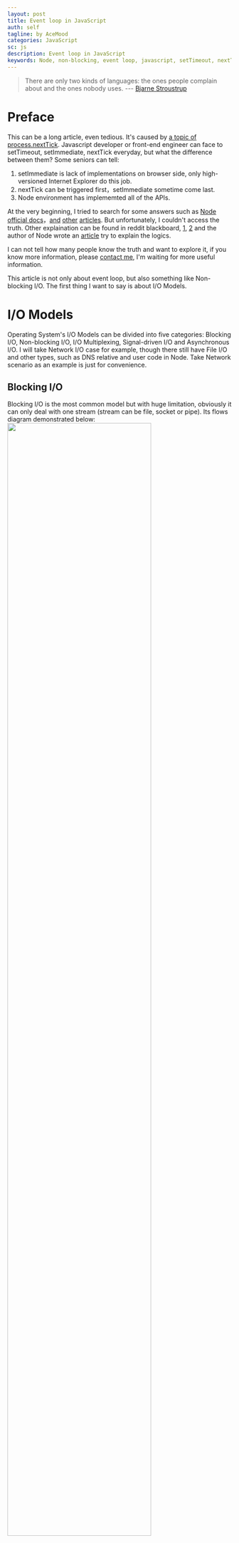 ```yaml
---
layout: post
title: Event loop in JavaScript
auth: self
tagline: by AceMood
categories: JavaScript
sc: js
description: Event loop in JavaScript
keywords: Node, non-blocking, event loop, javascript, setTimeout, nextTick, setImmediate
---
```


> There are only two kinds of languages: the ones people complain about and the ones nobody uses.     --- <a class="authorOrTitle" href="https://www.goodreads.com/author/show/64947.Bjarne_Stroustrup">Bjarne Stroustrup</a>

# Preface

This can be a long article, even tedious. It's caused by <a title="problem" href="https://gist.github.com/mmalecki/1257394" target="_blank">a topic of process.nextTick</a>. Javascript developer or front-end engineer can face to setTimeout, setImmediate, nextTick everyday, but what the difference between them? Some seniors can tell:

1. setImmediate is lack of implementations on browser side, only high-versioned Internet Explorer do this job.
2. nextTick can be triggered first，setImmediate sometime come last.
3. Node environment has implememted all of the APIs.

At the very beginning, I tried to search for some answers such as <a href="https://nodejs.org/dist/latest-v4.x/docs/api/process.html#process_process_nexttick_callback_arg" target="_blank">Node official docs</a>，<a href="http://howtonode.org/understanding-process-next-tick" target="_blank">and</a> <a href="http://prkr.me/words/2014/understanding-the-javascript-event-loop/" target="_blank">other</a> <a href="https://www.nczonline.net/blog/2013/07/09/the-case-for-setimmediate/" target="_blank">articles</a>. But unfortunately, I couldn't access the truth. Other explaination can be found in reddit blackboard, <a href="https://www.reddit.com/r/node/comments/2la8zb/setimmediate_vs_processnexttick_vs_settimeout/" target="_blank">1</a>, <a href="https://www.reddit.com/r/node/comments/323ojd/what_is_the_difference_between/" target="_blank">2</a> and the author of Node wrote an <a href="https://nodesource.com/blog/understanding-the-nodejs-event-loop/" target="_blank">article</a> try to explain the logics. 

I can not tell how many people know the truth and want to explore it, if you know more information, please <a href="mailto:zmike86@gmail.com">contact me</a>, I'm waiting for more useful information.

This article is not only about event loop, but also something like Non-blocking I/O. The first thing I want to say is about I/O Models.

# I/O Models

Operating System's I/O Models can be divided into five categories: Blocking I/O, Non-blocking I/O, I/O Multiplexing, Signal-driven I/O and Asynchronous I/O. I will take Network I/O case for example, though there still have File I/O and other types, such as DNS relative and user code in Node. Take Network scenario as an example is just for convenience.

## Blocking I/O
Blocking I/O is the most common model but with huge limitation, obviously it can only deal with one stream (stream can be file, socket or pipe). Its flows diagram demonstrated below:
<img src="/assets/images/20160201/git.001.jpg" alt="" style="width: 80%; height: auto;" />

## Non-Blocking I/O
Non-Blocking I/O, AKA busy looping, it can deal with multiple streams. The application process repeatedly call system to get the status of data, once any stream's data becomes ready, the application process block for data copy and then deal with the data available. But it has a big disadvantage for wasting CPU time. Its flows diagram sdemonstrated below:

<img src="/assets/images/20160201/git.002.jpg" alt="" style="width: 80%; height: auto;" />

## I/O Multiplexing
Select and poll are based on this type, see more about <a href="http://man7.org/linux/man-pages/man2/select.2.html" target="_blank">select</a> and <a href="http://man7.org/linux/man-pages/man2/poll.2.html" target="_blank">poll</a>. I/O Multiplexing retains the advantage of Non-Blocking I/O, it can also deal with multiple streams, but it's also one of the blocking types. Call select (or poll) will block application process until any stream becomes ready. And even worse, it introduce another system call (recvfrom). 

Notes: Another closely related I/O model is to use multi-threading with blocking I/O. That model very closely resembles the model described above, except that instead of using select to block on multiple file descriptors, the program uses multiple threads (one per file descriptor), and each thread is then free to call blocking system calls like recvfrom. 

Its flows diagram demonstrated below:
<img src="/assets/images/20160201/git.003.jpg" alt="" style="width: 80%; height: auto;" />

## Signal-driven I/O
In this model, application process system call sigaction and install a signal handler, the kernel will return immediately and the application process can do other works without being blocked. When the data is ready to be read, the SIGIO signal is generated for our process. We can either read the data from the signal handler by calling recvfrom and then notify the main loop that the data is ready to be processed, or we can notify the main loop and let it read the data. Its flows diagram demonstrated below:
<img src="/assets/images/20160201/git.004.jpg" alt="" style="width: 80%; height: auto;" />

## Asynchronous I/O
Asynchronous I/O is defined by the POSIX specification, it's an ideal model. In general, system call like aio_*  functions work by telling the kernel to start the operation and to notify us when the entire operation (including the copy of the data from the kernel to our buffer) is complete. The main difference between this model and the signal-driven I/O model in the previous section is that with signal-driven I/O, the kernel tells us when an I/O operation can be initiated, but with asynchronous I/O, the kernel tells us when an I/O operation is complete. Its flows demonstrated below:

<img src="/assets/images/20160201/git.005.jpg" alt="" style="width: 80%; height: auto;" />

After introduced those type of I/O models, we can identify them with the current hot-spots technologies such as epoll in linux and <a title="kqueue" href="https://developer.apple.com/library/mac/documentation/Darwin/Reference/ManPages/man2/kqueue.2.html" target="_blank">kqueue</a> in OSX. They're more like the I/O multiplexing model, only the <a title="IOCP" href="https://msdn.microsoft.com/en-us/library/windows/desktop/aa365198(v=vs.85).aspx" target="_blank">IOCP on windows</a> implement the fifth model. See more: <a title="epoll和kqueue的实现原理" href="https://www.zhihu.com/question/20122137http://" target="_blank">from zhihu</a>.

Then have a look at libuv, an I/O library written in C++.

# libuv

<a title="libuv" href="http://docs.libuv.org/en/v1.x/design.html" target="_blank">libuv</a> is one of the dependencies of Node, another is <a title="v8 reference" href="https://developers.google.com/v8/" target="_blank">well-known v8</a>. libuv take care of different I/O model implementations on different Operating System and abstract them into one API for third-party application. libuv has a brother called libev, which appears earlier than libuv, but libev didn't support windows platform. This becomes more and more important while Node becomes more and more popular so that they must consider of windows compatibility. At last Node development team give up libev and pick up libuv instead.

Before we read more about libuv, I should make a tip, I have read many articles and guides who introduce the event loop in JavaScript, and they seem no much more difference. I think those authors mean to explain the conception as easy as possible and most of them do not show the source code of <a target="_blank" title="webkit" href="https://webkit.org/">Webkit</a> or Node. Many readers forget how the event loop schedule asynchronous tasks and face to the same problem when they encounter it again.

First I want to differ the conceptions of `event loop` and `event loop iteration`. Event loop is a task queue which bind with a single thread, they are one-to-one relation. Event loop iteration is the procedure when the runtime check for task (piece of code) queued in event loop and execute it. The two conceptions map tp two important function / object in libuv. One is <a href="http://docs.libuv.org/en/v1.x/loop.html#uv-loop-t-event-loop" target="_blank">uv_loop_t</a>, which represent for one event loop object and <a href="http://docs.libuv.org/en/v1.x/loop.html#c.uv_run" target="_blank">API: uv_run </a>, which can be treated as the entry point of event loop iteration. All functions in libuv named starts with `uv_`, which really make reading the source code easy. 

## uv_run

The most important API in libuv is `uv_run`, every time call this function can do an event loop iteration. uv_run code shows below (based on implementation of v1.8.0):

{% highlight cpp %}
int uv_run(uv_loop_t* loop, uv_run_mode mode) {
  int timeout;
  int r;
  int ran_pending;

  r = uv__loop_alive(loop);
  if (!r)
    uv__update_time(loop);

  while (r != 0 && loop->stop_flag == 0) {
    uv__update_time(loop);
    uv__run_timers(loop);
    ran_pending = uv__run_pending(loop);
    uv__run_idle(loop);
    uv__run_prepare(loop);
    
    timeout = 0;
    if ((mode == UV_RUN_ONCE && !ran_pending) || mode == UV_RUN_DEFAULT)
      timeout = uv_backend_timeout(loop);

    uv__io_poll(loop, timeout);
    uv__run_check(loop);
    uv__run_closing_handles(loop);

    if (mode == UV_RUN_ONCE) {
      /** 
       * UV_RUN_ONCE implies forward progress: at least one callback
       * must have been invoked when it returns. uv__io_poll() can return 
       * without doing I/O (meaning: no callbacks) when its timeout 
       * expires - which means we have pending timers that satisfy 
       * the forward progress constraint.
       *
       * UV_RUN_NOWAIT makes no guarantees about progress so it's 
       * omitted from the check.
       */
      uv__update_time(loop);
      uv__run_timers(loop);
    }

    r = uv__loop_alive(loop);
    if (mode == UV_RUN_ONCE || mode == UV_RUN_NOWAIT)
      break;
  }

  /** 
   * The if statement lets gcc compile it to a conditional store. Avoids
   * dirtying a cache line.
   */
  if (loop->stop_flag != 0)
    loop->stop_flag = 0;

  return r;
}
{% endhighlight %}

Every time runtime do an event loop iteration, it executes the ordered code as figure below, and we can know what kind of callbacks would be called during each event loop iteration. 
<img src="/assets/images/20160201/git.006.jpg" alt="event loop iteration" style="width: 80%; height: auto;" />

As libuv described the <a target="_blank" href="http://docs.libuv.org/en/v1.x/design.html">underline principle</a>, timer relative callbacks will be called in the `uv__run_timers(loop)` step, but it don't mention about `setImmediate` and `process.nextTick`. It's reasonable obviously, libuv is lower layer of Node, so logic in Node will be taken account in itself (more flexible). After diving into the source code of Node project, we can see what happened when setTimeout/setInterval, setImmediate and process.nextTick.

# Node

Node is a popular and famous platform for JavaScript, this article don't cover any primary technology about Node which you can find in any other technical books. If you want to, I'm willing to recommend you <a target="_blank" href="http://www.amazon.cn/Node-js%E5%AE%9E%E6%88%98-%E5%9D%8E%E7%89%B9%E4%BC%A6/dp/B00K4RUZHW/ref=sr_1_2?s=books&ie=UTF8&qid=1458129004&sr=1-2&keywords=nodejs">Node.js in Action</a> and <a target="_blank" href="http://www.amazon.cn/Mastering-Node-js-Pasquali-Sandro/dp/B00GX9HM8A/ref=sr_1_1?ie=UTF8&qid=1458129053&sr=8-1&keywords=mastering+node.js">Mastering Node.js</a>.

All Node source code shown in this article based on v4.4.0 (LTS). 

## Setup

When setup a Node process, it also setup an event loop. See the entry method `StartNodeInstance` in `src/node.cc`, if event loop is alive the do-while loop will continue.

{% highlight cpp %}
bool more;
do {
  v8::platform::PumpMessageLoop(default_platform, isolate);
  more = uv_run(env->event_loop(), UV_RUN_ONCE);

  if (more == false) {
    v8::platform::PumpMessageLoop(default_platform, isolate);
    EmitBeforeExit(env);

    // Emit `beforeExit` if the loop became alive either after emitting
    // event, or after running some callbacks.
    more = uv_loop_alive(env->event_loop());
    if (uv_run(env->event_loop(), UV_RUN_NOWAIT) != 0)
      more = true;
  }
} while (more == true);
{% endhighlight %}

## Async user code

### setTimeout
> Timers are crucial to Node.js. Internally, any TCP I/O connection creates a timer so that we can time out of connections. Additionally, many user user libraries and applications also use timers. As such there may be a significantly large amount of timeouts scheduled at any given time. Therefore, it is very important that the timers implementation is performant and efficient.
  
In Node, definition of setTimeout and setInterval locate at `lib/timer.js`. For performance, timeout objects with their timeout value are stored in a Key-Value structure (object in JavaScript), key is the timeout value in millisecond, value is a linked-list contains all the timeout objects share the same timeout value. It used a C++ handle defined in `src/timer_wrap.cc` as each item in the linked-list. When you write the code `setTimeout(callback, timeout)`, Node initialize a linked-list(if not exists) contains the timeout object. Timeout object has a _timer field point to an instance of TimerWrap (C++ object), then call the _timer.start method to delegate the timeout task to Node. The snippet from `lib/timer.js`, when called setTimeout in JavaScript it new a TimersList() object as a linked-list node and store it in the Key-Value structure.

{% highlight javascript %}
function TimersList(msecs, unrefed) {
  // Create the list with the linkedlist properties to
  this._idleNext = null; 
  // prevent any unnecessary hidden class changes.
  this._idlePrev = null; 
  this._timer = new TimerWrap();
  this._unrefed = unrefed;
  this.msecs = msecs;
} 

// code ignored

list = new TimersList(msecs, unrefed);

// code ignored

list._timer.start(msecs, 0);

lists[msecs] = list;
list._timer[kOnTimeout] = listOnTimeout;
{% endhighlight %}

Notice the constructor of TimersList, it initialize a TimerWrap object, which build its handle_ field, a `uv_timer_t` object. The snippet from `src/timer_wrap.cc` show that:

{% highlight cpp %}
static void Initialize(Local<Object> target,
                       Local<Value> unused,
                       Local<Context> context) {  
                       
  // code ignored

  env->SetProtoMethod(constructor, "start", Start);
  env->SetProtoMethod(constructor, "stop", Stop);
}

static void New(const FunctionCallbackInfo<Value>& args) {
  // code ignored
  
  new TimerWrap(env, args.This());
}

TimerWrap(Environment* env, Local<Object> object)
    : HandleWrap(env,
                 object,
                 reinterpret_cast<uv_handle_t*>(&handle_),
                 AsyncWrap::PROVIDER_TIMERWRAP) {
  int r = uv_timer_init(env->event_loop(), &handle_);
  CHECK_EQ(r, 0);
}
{% endhighlight %}

Then the TimerWrap designate the timeout task to its handle_. The workflow is simple enough that Node do not take care of what time exactly the timeout callback get called, it all depends on libuv's timetable. We can see it in the `Start` method of TimerWrap (called from client javascript code), it invoke uv_timer_start to schedule the timeout callback.

{% highlight cpp %}
static void Start(const FunctionCallbackInfo<Value>& args) {
  TimerWrap* wrap = Unwrap<TimerWrap>(args.Holder());

  CHECK(HandleWrap::IsAlive(wrap));

  int64_t timeout = args[0]->IntegerValue();
  int64_t repeat = args[1]->IntegerValue();
  int err = uv_timer_start(&wrap->handle_, OnTimeout, timeout, repeat);
  args.GetReturnValue().Set(err);
}
{% endhighlight %}

Back to the figure above in <a href="#uvrun">libuv section</a>, you can find in each event loop iteration, event_loop can schedule the timeout task itself, with update the time of event_loop, it can accurately know when to execute the OnTimeout callback of TimerWrap. Which can invoke the bound javascript functions.

{% highlight cpp %}
static void OnTimeout(uv_timer_t* handle) {
  TimerWrap* wrap = static_cast<TimerWrap*>(handle->data);
  Environment* env = wrap->env();
  HandleScope handle_scope(env->isolate());
  Context::Scope context_scope(env->context());
  wrap->MakeCallback(kOnTimeout, 0, nullptr);
}
{% endhighlight %}

Dive into libuv source code, every time `uv_run` invoke `uv__run_timers(loop)`, which defined in `deps/uv/src/unix/timer.c`, it compares the timeout of uv_timer_t and time of event_loop, if they hit each other then execute the callbacks.

{% highlight cpp %}
void uv__run_timers(uv_loop_t* loop) {
  struct heap_node* heap_node;
  uv_timer_t* handle;

  for (;;) {
    heap_node = heap_min((struct heap*) &loop->timer_heap);
    if (heap_node == NULL)
      break;

    handle = container_of(heap_node, uv_timer_t, heap_node);
    if (handle->timeout > loop->time)
      break;

    uv_timer_stop(handle);
    uv_timer_again(handle);
    handle->timer_cb(handle);
  }
}
{% endhighlight %} 
    
Notice about the `uv_timer_again(handle)` code above, it differs the setTimeout and setInterval, but the two APIs invoke the same functions underline.  

### setImmediate

Node did most of the same job with `setTimeout` when you write javascript code as `setImmediate(callback)`. Definition of setImmediate is also in `lib/timer.js`, when call this method it will add private property `_immediateCallback` to process object so that C++ bindings can identify the callbacks' proxy registered, and finally return an immediate object (you can think it as another timeout object but without timeout property). Internally, `timer.js` maintain an array named immediateQueue, which contains all callbacks installed in current event loop iteration.

{% highlight javascript %}
exports.setImmediate = function(callback, arg1, arg2, arg3) {
  // code ignored
  
  var immediate = new Immediate();

  L.init(immediate);

  // code ignored

  if (!process._needImmediateCallback) {
    process._needImmediateCallback = true;
    process._immediateCallback = processImmediate;
  }

  if (process.domain)
    immediate.domain = process.domain;

  L.append(immediateQueue, immediate);

  return immediate;
};
{% endhighlight %}

Before Node <a href="#setup">setup an event loop</a>, it build an Environment object (Environment class definition locates in `src/env.h`) which shared by all current process code. See the method `CreateEnvironment` in `src/node.cc`. CreateEnvironment setup an `uv_check_t` used by its event loop. Snippet showed that.

{% highlight cpp %}
Environment* CreateEnvironment(Isolate* isolate,
                               uv_loop_t* loop,
                               Local<Context> context,
                               int argc,
                               const char* const* argv,
                               int exec_argc,
                               const char* const* exec_argv) {
                               
  // code ignored
  
  uv_check_init(env->event_loop(), env->immediate_check_handle());
  uv_unref(
      reinterpret_cast<uv_handle_t*>(env->immediate_check_handle()));
      
  // code ignored
  
  SetupProcessObject(env, argc, argv, exec_argc, exec_argv);
  LoadAsyncWrapperInfo(env);
  
  return env;
}  
{% endhighlight %}
  
Method `SetupProcessObject` defined in `src/node.cc`, this can make global process object have necessary bindings. From code below we can find that it assign an set accessor by calling need_imm_cb_string() to the `NeedImmediateCallbackSetter` method. If we had a look at `src/env.h`, we know that need_imm_cb_string() return the string: "_needImmediateCallback". This means every time javascript code set an "_needImmediateCallback" property on process object, NeedImmediateCallbackSetter will get called.

{% highlight cpp %}
void SetupProcessObject(Environment* env,
                        int argc,
                        const char* const* argv,
                        int exec_argc,
                        const char* const* exec_argv) {
  
  // code ignored
  
  maybe = process->SetAccessor(env->context(),
                               env->need_imm_cb_string(),
                               NeedImmediateCallbackGetter,
                               NeedImmediateCallbackSetter,
                               env->as_external());
                               
  // code ignored

}  
{% endhighlight %}

In method `NeedImmediateCallbackSetter` it start the `uv_check_t` handle if process._needImmediateCallback is set to true, which managed by libuv's event loop (env->event_loop()), and initialized in CreateEnvironment method.

{% highlight cpp %}
static void NeedImmediateCallbackSetter(
    Local<Name> property,
    Local<Value> value,
    const PropertyCallbackInfo<void>& info) {
  Environment* env = Environment::GetCurrent(info);

  uv_check_t* immediate_check_handle = env->immediate_check_handle();
  bool active = uv_is_active(
      reinterpret_cast<const uv_handle_t*>(immediate_check_handle));

  if (active == value->BooleanValue())
    return;

  uv_idle_t* immediate_idle_handle = env->immediate_idle_handle();

  if (active) {
    uv_check_stop(immediate_check_handle);
    uv_idle_stop(immediate_idle_handle);
  } else {
    uv_check_start(immediate_check_handle, CheckImmediate);
    // Idle handle is needed only to stop the event loop from blocking in poll.
    uv_idle_start(immediate_idle_handle, IdleImmediateDummy);
  }
}
{% endhighlight %}

At last, we dive into `CheckImmediate`, notice the immediate_callback_string method will return string: "_immediateCallback", that we have seen in timer.js.

{% highlight cpp %}
static void CheckImmediate(uv_check_t* handle) {
  Environment* env = Environment::from_immediate_check_handle(handle);
  HandleScope scope(env->isolate());
  Context::Scope context_scope(env->context());
  MakeCallback(env, env->process_object(), env->immediate_callback_string());
}
{% endhighlight %}

So we knew that, in every event loop iteration, setImmediate callbacks would be executed in the `uv__run_check(loop);` step followed `uv__io_poll(loop, timeout);`. If get a little confused, you can back to the diagram in <a href="#libuv">event loop iteration execute order.</a>

### process.nextTick

process.nextTick might have the ability to hide its implementation **^_^**. I have <a target="_blank" href="https://github.com/nodejs/node/issues/5584">issued that</a> for node project to get more information. At last I closed it myself because I thought the author got a little confused about my question. Debug into the source code also make sense, I add logs in the source code and recompiled the whole project to see what happened.

The entry point is in `src/node.js`, there is a `processNextTick` method that build the process.nextTick API. `process._tickCallback` is the callback function must be executed properly by C++ code (or if you use `require('domain')` it would be override by process._tickDomainCallback). Every time you called process.nextTick(callback) from your javascript code, it maintains nextTickQueue and tickInfo objects for recording necessary tick information.

`process._setupNextTick` is another important method in `src/node.js`, it map to a C++ binding Function named `SetupNextTick` in `src/node.cc`. In this method, it take the first argument and set it the `tick_callback_function` as a Persistent<Function> stored on Environment object. The tick_callback_function is what exactly executed the bound callbacks as in javascript code. You can see the snippet from node.js. Notice that `_combinedTickCallback` invoke the bound callbacks.

{% highlight javascript %}
// This tickInfo thing is used so that the C++ code in src/node.cc
// can have easy access to our nextTick state, and avoid unnecessary
// calls into JS land.
const tickInfo = process._setupNextTick(_tickCallback, _runMicrotasks);

function _tickCallback() {
  var callback, args, tock;

  do {
    while (tickInfo[kIndex] < tickInfo[kLength]) {
      tock = nextTickQueue[tickInfo[kIndex]++];
      callback = tock.callback;
      args = tock.args;
      // Using separate callback execution functions allows direct
      // callback invocation with small numbers of arguments to avoid the
      // performance hit associated with using `fn.apply()`
      _combinedTickCallback(args, callback);
      if (1e4 < tickInfo[kIndex])
        tickDone();
    }
    tickDone();
    _runMicrotasks();
    emitPendingUnhandledRejections();
  } while (tickInfo[kLength] !== 0);
}
{% endhighlight %}

And snippet in `SetupNextTick` method from `node.cc` showed that env object will get a tick_callback_function passed from arguments to be the callback when current tick transmitting to next phrase. 

{% highlight cpp %}
env->SetMethod(process, "_setupNextTick", SetupNextTick);

void SetupNextTick(const FunctionCallbackInfo<Value>& args) {
  Environment* env = Environment::GetCurrent(args);

  CHECK(args[0]->IsFunction());
  CHECK(args[1]->IsObject());

  env->set_tick_callback_function(args[0].As<Function>());
  env->SetMethod(args[1].As<Object>(), "runMicrotasks", RunMicrotasks);

  // Do a little housekeeping.
  env->process_object()->Delete(
      env->context(),
      FIXED_ONE_BYTE_STRING(args.GetIsolate(), "_setupNextTick")).FromJust();

  // code ignored

  args.GetReturnValue().Set(Uint32Array::New(array_buffer, 0, fields_count));
}
{% endhighlight %}

So we just need to search when the tick_callback_function() get called. After a while I find that `env()->tick_callback_function()` can be called from two places. First is the `Environment::KickNextTick` defined in `src/env.cc`. It called by `node::MakeCallback` in `src/node.cc`, which is only called by API internally. Second is `AsyncWrap::MakeCallback` defined in `src/async_wrap.cc`. It's also the same as the author <a target="_blank" href="https://github.com/nodejs/node/issues/5584">mentioned that</a>, only the AsyncWrap::MakeCallback can be called by public.

I have added some logs to see what happened internally. Only know the callbacks run at the end  phase of each event loop is not enough for me. At last I find that every AsyncWrap is a wrapper for async operations, the TimerWrap inherited from AsyncWrap. When timeout handler execute the callback `OnTimeout`, it actually execute the `AsyncWrap::MakeCallback`. You can see the same code showed before in the setTimeout section:

{% highlight cpp %}
  static void OnTimeout(uv_timer_t* handle) {
    TimerWrap* wrap = static_cast<TimerWrap*>(handle->data);
    Environment* env = wrap->env();
    HandleScope handle_scope(env->isolate());
    Context::Scope context_scope(env->context());
    wrap->MakeCallback(kOnTimeout, 0, nullptr);
  }
{% endhighlight %}

A dark day seems bright now, every stage in `uv_run` can be the last stage of event loop iteration, such like timeout, it check and execute the `env()->tick_callback_function()`. Another API setImmediate ended in the internal called `node::MakeCallback`, node does the same work. And the last part of StartNodeInstance, `EmitBeforeExit(env)` and `EmitExit(env)` will also call the `node::MakeCallback` to ensure the tick_callback_function can be called before process exit.

## File I/O

Not yet finished, coming soon...

## Network I/O

Not yet finished, coming soon...

# Quiz

You can now take a quiz to test whether you have already understand the event loop in Node.js totally. It mainly contains user asynchronous code. <a target="_blank" href="https://gist.github.com/a0viedo/0de050bb2249757c5def">Have a try.</a>

# Conclusion
When called setTimeout and setImmediate, it schedules the callback function as a task to be executed in next event loop iteration. But nextTick won't. It will get called before current event loop iteration ended. Also we can foresee that if we called the nextTick recursively the timeout task have no chance to execute during such procedure.

# References
[1] <a target="_blank" href="https://nodesource.com/blog/understanding-the-nodejs-event-loop/">understanding-the-nodejs-event-loop/</a><br/>
[2] <a target="_blank" href="http://www.masterraghu.com/subjects/np/introduction/unix_network_programming_v1.3/ch06lev1sec2.html">introduction/unix-network-programming-v1.3</a><br/>
[3] <a target="_blank" href="http://khan.io/2015/02/25/the-event-loop-and-non-blocking-io-in-node-js/">the-event-loop-and-non-blocking-io-in-node-js</a><br/>
[4] <a target="_blank" href="http://hueniverse.com/2011/06/29/the-style-of-non-blocking/">the-style-of-non-blocking</a><br/>
[5] <a target="_blank" href="http://blog.mixu.net/2011/02/01/understanding-the-node-js-event-loop/">understanding-the-node-js-event-loop</a><br/>
[6] <a target="_blank" href="http://stackoverflow.com/questions/1050222/concurrency-vs-parallelism-what-is-the-difference">concurrency-vs-parallelism-what-is-the-difference</a><br/>
[7] <a target="_blank" href="http://blog.libtorrent.org/2012/10/asynchronous-disk-io/">asynchronous-disk-io</a><br/>
[8] <a target="_blank" href="http://prkr.me/words/2014/understanding-the-javascript-event-loop/">understanding-the-javascript-event-loop</a><br/>
[9] <a target="_blank" href="http://www.xmailserver.org/linux-patches/nio-improve.html">linux-patches/nio-improve</a><br/>

<div class="note">
<span class="note__caption">Note:</span>
<em class="note__content--normal"> I am very lucky to have a bundle of guys as friends who know C++ very well, they teach me a lot and provide useful information.</em>
</div>
